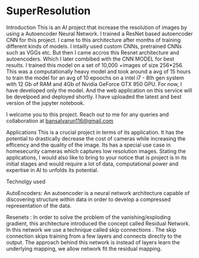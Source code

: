 # SuperResolution

Introduction
This is an AI project that increase the resolution of images by using a Autoencoder Neural Network. I trained a ResNet based autoencoder CNN for this project. I came to this architecture after months of training different kinds of models. I intailly used custom CNNs, pretrained CNNs such as VGGs etc. But then I came accros this Resnet architecture and autoencoders. Which I later combibed with the CNN MODEL for best results.
I trained this model on a set of 10,000 +images of size 256*256. This was a computationally heavy model and took around a avg of 15 hours to train the model for an avg of 10 epoochs on a intel i7 - 8th gen system with 12 Gb of RAM and 4Gb of  Nvidia GeForce GTX 950 GPU.
For now, I have developed only the model. And the web application on this service will be develpoed and deployed shortly. I have uploaded the latest and best version of the jupyter notebook.  

I welcome you to this project. Reach out to me for any queries and collaboration at bansalvarun116@gmail.com

Applications 
This is a crucial project in terms of its application. It has the potential to drastically decrease the cost of cameras while increasing the efficency and the quality of the image. Its has a special use case in homesecurity cameras which captures low resolution images. Stating the applications, I would also like to bring to your notice that is project is in its initial stages and would require a lot of data, computational power and expertise in AI to unfolds its potential. 


Technolgy used

AutoEncoders:
An autoencoder is a neural network architecture capable of discovering structure within data in order to develop a compressed representation of the data. 


Resenets :
In order to solve the problem of the vanishing/exploding gradient, this architecture introduced the concept called Residual Network. In this network we use a technique called skip connections . The skip connection skips training from a few layers and connects directly to the output. 
The approach behind this network is instead of layers learn the underlying mapping, we allow network fit the residual mapping. 




